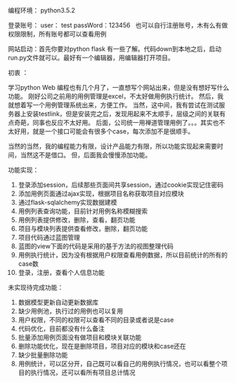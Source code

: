 编程环境： python3.5.2


登录账号： user： test  passWord：123456   也可以自行注册账号，木有么有做权限限制，所有账号都可以查看用例



网站启动：首先你要对python flask 有一些了解。代码down到本地之后，启动run.py文件就可以。最好有一个编辑器，用编辑器打开项目。


初衷 ：

学习python Web 编程也有几个月了，一直想写个网站出来，但是没有想好写什么功能。
刚好公司之前用的用例管理是excel，不太好做用例执行统计。
然后，我就想着写一个用例管理系统出来，方便工作。
当然，这中间，我有尝试在测试服务器上安装testlink，但是安装完之后，发现用起来不太顺手，层级之间的关联有点奇葩，同事也反应不太好用。
后面，公司统一用禅道管理用例了。。。其实也不太好用，就是一个接口可能会有很多个case，每次添加不是很顺手。

当然的当然，我的编程能力有限，设计产品能力有限，所以功能实现起来需要时间，当然这不是借口。
但，后面我会慢慢添加功能。



功能实现：

1. 登录添加session，后续那些页面间共享session，通过cookie实现记住密码
2. 添加用例页面通过ajax实现，根据项目名称获取项目对应模块
3. 通过flask-sqlalchemy实现数据建模
4. 用例列表查询功能，目前针对用例名称模糊搜索
5. 用例列表提供修改，删除，查看，翻页功能
6. 项目与模块列表提供查看修改，删除，翻页功能
7. 项目代码通过蓝图管理
8. 蓝图的view下面的代码是采用的基于方法的视图整理代码
9. 用例执行统计，因为没有根据用户权限查看用例数据，所以目前统计的所有的case数
10. 登录，注册，查看个人信息功能




未实现待完成功能：
1. 数据模型更新自动更新数据库
2. 缺少用例池，执行过的用例也可以复用
3. 用户权限，不同的权限可以查看不同的目录或者说是case
4. 代码优化，目前都没有什么备注
5. 批量添加用例页面没有做项目和模块关联功能
6. 删除功能优化，现在是删除项目，项目对应的模块和case还在
7. 缺少批量删除功能
8. 用例统计，可以区分开，自己既可以看自己的用例执行情况，也可以看整个项目的执行情况，还可以看所有项目总计情况
